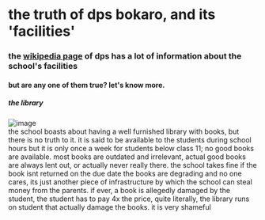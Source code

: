 # the truth of dps bokaro, and its 'facilities'

### the [wikipedia page](https://en.wikipedia.org/wiki/Delhi_Public_School,_Bokaro) of dps has a lot of information about the school's facilities
#### but are any one of them true? let's know more.

##### the library
![image](https://github.com/kabido789/expose-dpsb/assets/165089849/32aa6cae-4183-4839-8ff6-bfa7f8408f81)<br>
the school boasts about having a well furnished library with books, but there is no truth to it. it is said to be available to the students during school hours but it is only once a week for students below class 11;
no good books are available. most books are outdated and irrelevant, actual good books are always lent out, or actually never really there. the school takes fine if the book isnt returned on the due date
the books are degrading and no one cares, its just another piece of infrastructure by which the school can steal money from the parents.
if ever, a book is allegedly damaged by the student, the student has to pay 4x the price, quite literally, the library runs on student that actually damage the books.
it is very shameful 
